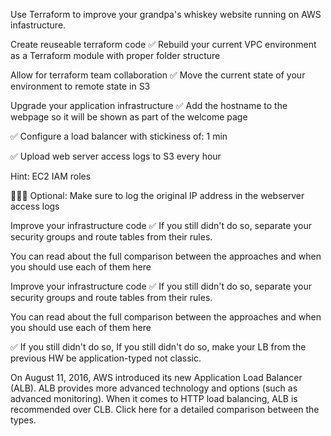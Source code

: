 Use Terraform to improve your grandpa's whiskey website running on AWS infastructure.

Create reuseable terraform code
✅ Rebuild your current VPC environment as a Terraform module with proper folder structure

Allow for terraform team collaboration
✅ Move the current state of your environment to remote state in S3

Upgrade your application infrastructure
✅ Add the hostname to the webpage so it will be shown as part of the welcome page

✅ Configure a load balancer with stickiness of: 1 min

✅ Upload web server access logs to S3 every hour

Hint: EC2 IAM roles

🦸🏻‍♀️ Optional: Make sure to log the original IP address in the webserver access logs

Improve your infrastructure code
✅ If you still didn't do so, separate your security groups and route tables from their rules.

You can read about the full comparison between the approaches and when you should use each of them here

Improve your infrastructure code
✅ If you still didn't do so, separate your security groups and route tables from their rules.

You can read about the full comparison between the approaches and when you should use each of them here

✅ If you still didn't do so, If you still didn't do so, make your LB from the previous HW be application-typed not classic.

On August 11, 2016, AWS introduced its new Application Load Balancer (ALB). ALB provides more advanced technology and options (such as advanced monitoring). When it comes to HTTP load balancing, ALB is recommended over CLB. Click here for a detailed comparison between the types.

